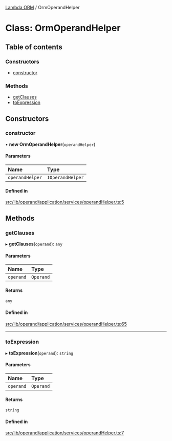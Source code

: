 [Lambda ORM](../README.md) / OrmOperandHelper

# Class: OrmOperandHelper

## Table of contents

### Constructors

- [constructor](OrmOperandHelper.md#constructor)

### Methods

- [getClauses](OrmOperandHelper.md#getclauses)
- [toExpression](OrmOperandHelper.md#toexpression)

## Constructors

### constructor

• **new OrmOperandHelper**(`operandHelper`)

#### Parameters

| Name | Type |
| :------ | :------ |
| `operandHelper` | `IOperandHelper` |

#### Defined in

[src/lib/operand/application/services/operandHelper.ts:5](https://github.com/FlavioLionelRita/lambdaorm/blob/1e58311b/lib/src/lib/operand/application/services/operandHelper.ts#L5)

## Methods

### getClauses

▸ **getClauses**(`operand`): `any`

#### Parameters

| Name | Type |
| :------ | :------ |
| `operand` | `Operand` |

#### Returns

`any`

#### Defined in

[src/lib/operand/application/services/operandHelper.ts:65](https://github.com/FlavioLionelRita/lambdaorm/blob/1e58311b/lib/src/lib/operand/application/services/operandHelper.ts#L65)

___

### toExpression

▸ **toExpression**(`operand`): `string`

#### Parameters

| Name | Type |
| :------ | :------ |
| `operand` | `Operand` |

#### Returns

`string`

#### Defined in

[src/lib/operand/application/services/operandHelper.ts:7](https://github.com/FlavioLionelRita/lambdaorm/blob/1e58311b/lib/src/lib/operand/application/services/operandHelper.ts#L7)
